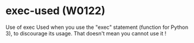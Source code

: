 # exec-used (W0122)

Use of exec Used when you use the "exec" statement (function for Python
3), to discourage its usage. That doesn't mean you cannot use it !
